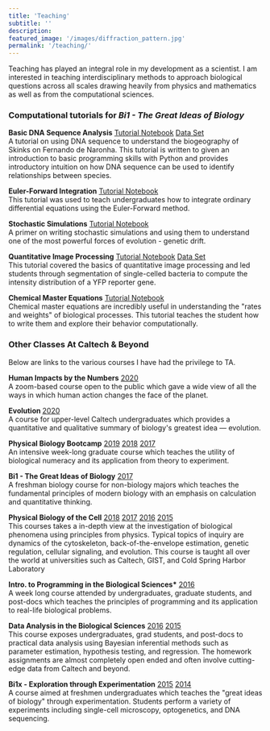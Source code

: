 ```yaml
---
title: 'Teaching'
subtitle: ''
description: 
featured_image: '/images/diffraction_pattern.jpg'
permalink: '/teaching/'
---
```


Teaching has played an integral role in my development as a scientist. I am interested in
teaching interdisciplinary methods to approach biological questions across all
scales drawing heavily from physics and mathematics as well as from the
computational sciences.

### Computational tutorials for *Bi1 - The Great Ideas of Biology*

<b>Basic DNA Sequence Analysis</b> 
<a class="button" href="http://bi1.caltech.edu/code/t01_sequence_analysis.html">Tutorial Notebook</a> <a class="button" href="http://rpdata.caltech.edu/courses/bi1_2017/data/mabuya_atlantica.zip"> Data Set</a><br/>
A tutorial on using DNA sequence to understand the biogeography of Skinks on Fernando de Naronha. This tutorial is written to given an introduction to basic programming skills with Python and provides introductory intuition on how DNA sequence can be used to 
 identify relationships between species.

<b>Euler-Forward Integration</b> <a class='button' href='http://bi1.caltech.edu/code/t02_numerical_integration.html'>Tutorial Notebook</a><br/> 
This tutorial was used to teach undergraduates how to integrate ordinary differential equations using the Euler-Forward method.


<b>Stochastic Simulations</b> 
<a class='button' href='http://bi1.caltech.edu/code/t03_stochastic_simulations.html'>Tutorial Notebook</a><br/>
A primer on writing stochastic simulations and using them to understand one of the most powerful forces of evolution - genetic drift.


<b>Quantitative Image Processing</b> 
<a class='button' href='http://bi1.caltech.edu/code/t04_quantitative_image_processing.html'>Tutorial Notebook</a> <a class='button' href='http://rpdata.caltech.edu/courses/bi1_2017/data/ecoli_images.zip'>Data Set</a><br/> 
This tutorial covered the basics of quantitative image processing and led
students through segmentation of single-celled bacteria to compute the
intensity distribution of a YFP reporter gene. 



<b>Chemical Master Equations</b> 
<a class='button' href='http://bi1.caltech.edu/code/t06_chemical_master_equation.html'>Tutorial Notebook</a><br/> 
Chemical master equations are incredibly useful in understanding the "rates and weights" of biological processes. This tutorial teaches the student how to write them and explore their behavior computationally.


### Other Classes At Caltech & Beyond

Below are links to the various courses I have had the privilege to TA.


<b>Human Impacts by the Numbers</b> <a class="button" href="https://www.rpgroup.caltech.edu/aph150">2020</a><br/>
A zoom-based course open to the public which gave a wide view of all the ways in which human action changes the face of the planet.
<br/>

<b>Evolution </b> <a class='button' href='https://www.rpgroup.caltech.edu/bige105'>2020</a><br/> 
A course for upper-level Caltech undergraduates which provides a quantitative and qualitative summary of biology's greatest idea — evolution.<br/>


<b>Physical Biology Bootcamp</b> <a class="button" href="https://www.rpgroup.caltech.edu/be262/2019">2019</a> 
<a class="button" href="https://www.rpgroup.caltech.edu/be262/2018">2018</a> 
<a class="button" href="https://www.rpgroup.caltech.edu/be262/2017">2017</a><br/>
An intensive week-long graduate course which teaches the utility of biological numeracy and its application from theory to experiment.

<b>Bi1 - The Great Ideas of Biology</b> <a class='button' href="http://bi1.caltech.edu">2017</a><br/>
A freshman biology course for non-biology majors which teaches the fundamental principles of modern biology with an emphasis on calculation and quantitative thinking.


<b>Physical Biology of the Cell</b> <a class='button' href="http://beaph161.caltech.edu/2018/">2018</a>
<a class='button' href="http://www.rpgroup.caltech.edu/gist_pboc_2017">2017</a> 
<a class='button' href='http://www.rpgroup.caltech.edu/gist_pboc_2016'>2016</a> 
<a class='button' href='http://www.rpdata.caltech.edu/courses/CSHL_PBoC_2015'>2015</a> <br/>
This courses takes a in-depth view at the investigation of biological
phenomena using principles from physics. Typical topics of inquiry are
dynamics of the cytoskeleton, back-of-the-envelope estimation, genetic
regulation, cellular signaling, and evolution. This course is taught all over
the world at universities such as Caltech, GIST, and Cold Spring Harbor Laboratory


<b>Intro. to Programming in the Biological Sciences*</b> <a class='button' href='http://justinbois.github.io/bootcamp/2016'>2016</a><br/>
A week long course attended by undergraduates, graduate students, and post-docs which teaches the principles of programming and its application to real-life biological problems.


<b>Data Analysis in the Biological Sciences</b>
<a class='button' href='http://bebi103.caltech.edu/2016'>2016</a> 
<a class='button' href='http://bebi103.caltech.edu/2015'>2015</a><br/>
This course exposes undergraduates, grad students, and post-docs to practical data analysis using Bayesian inferential methods such as parameter estimation, hypothesis testing, and regression. The homework assignments are almost completely open ended and often involve cutting-edge data from Caltech and beyond.



 <b>Bi1x - Exploration through Experimentation</b> 
 <a class='button' href='http://bi1x.caltech.edu/2015/'>2015</a>
 <a class='button' href='http://bi1x.caltech.edu/2014/'>2014</a><br/>
 A course aimed at freshmen undergraduates which teaches the "great ideas of biology" through experimentation. Students perform a variety of experiments including  single-cell microscopy, optogenetics, and DNA sequencing.

